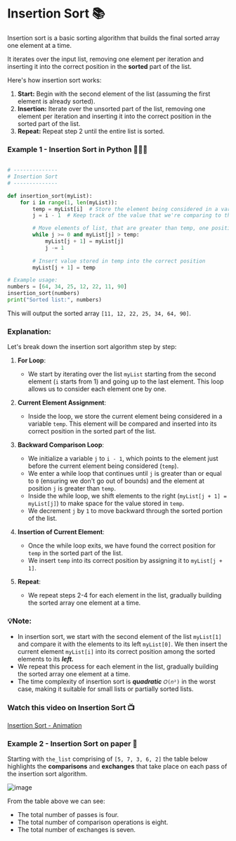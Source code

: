 # Insertion Sort 📚

Insertion sort is a basic sorting algorithm that builds the final sorted array one element at a time. 

It iterates over the input list, removing one element per iteration and inserting it into the correct position in the **sorted** part of the list.

Here's how insertion sort works:

1. **Start:** Begin with the second element of the list (assuming the first element is already sorted).
2. **Insertion:** Iterate over the unsorted part of the list, removing one element per iteration and inserting it into the correct position in the sorted part of the list.
3. **Repeat:** Repeat step 2 until the entire list is sorted.


### Example 1 - Insertion Sort in Python 👨🏽‍💻

```python

# --------------
# Insertion Sort
# --------------

def insertion_sort(myList):
    for i in range(1, len(myList)):
        temp = myList[i]  # Store the element being considered in a variable called temp.
        j = i - 1  # Keep track of the value that we're comparing to the left of i

        # Move elements of list, that are greater than temp, one position to the right
        while j >= 0 and myList[j] > temp:
            myList[j + 1] = myList[j]
            j -= 1
        
        # Insert value stored in temp into the correct position
        myList[j + 1] = temp

# Example usage:
numbers = [64, 34, 25, 12, 22, 11, 90]
insertion_sort(numbers)
print("Sorted list:", numbers)

```

This will output the sorted array `[11, 12, 22, 25, 34, 64, 90]`.

### Explanation:
Let's break down the insertion sort algorithm step by step:

1. **For Loop**: 
   - We start by iterating over the list `myList` starting from the second element (`i` starts from 1) and going up to the last element. This loop allows us to consider each element one by one.

2. **Current Element Assignment**:
   - Inside the loop, we store the current element being considered in a variable `temp`. This element will be compared and inserted into its correct position in the sorted part of the list.

3. **Backward Comparison Loop**:
   - We initialize a variable `j` to `i - 1`, which points to the element just before the current element being considered (`temp`).
   - We enter a while loop that continues until `j` is greater than or equal to `0` (ensuring we don't go out of bounds) and the element at position `j` is greater than `temp`.
   - Inside the while loop, we shift elements to the right (`myList[j + 1] = myList[j]`) to make space for the value stored in `temp`.
   - We decrement `j` by `1` to move backward through the sorted portion of the list.

4. **Insertion of Current Element**:
   - Once the while loop exits, we have found the correct position for `temp` in the sorted part of the list.
   - We insert `temp` into its correct position by assigning it to `myList[j + 1]`.

5. **Repeat**:
   - We repeat steps 2-4 for each element in the list, gradually building the sorted array one element at a time.


### 💡Note:
- In insertion sort, we start with the second element of the list `myList[1]` and compare it with the elements to its left `myList[0]`. We then insert the current element `myList[i]` into its correct position among the sorted elements to its _**left.**_
- We repeat this process for each element in the list, gradually building the sorted array one element at a time.
- The time complexity of insertion sort is _**quadratic**_ ``𝑂(𝑛²)`` in the worst case, making it suitable for small lists or partially sorted lists.

### Watch this video on Insertion Sort 📺
[Insertion Sort - Animation](https://www.youtube.com/watch?v=8mJ-OhcfpYg)

### Example 2 - Insertion Sort on paper 📝
Starting with ``the_list`` comprising of ``[5, 7, 3, 6, 2]`` the table below highlights the **comparisons** and **exchanges** that take place on each pass of the insertion sort algorithm.

![image](https://github.com/ross-bish/Algorithms/assets/83789503/a3266ae5-779a-410f-81fb-d0890a41b83d)

From the table above we can see:
- The total number of passes is four.
- The total number of comparison operations is eight.
- The total number of exchanges is seven.

<br>
